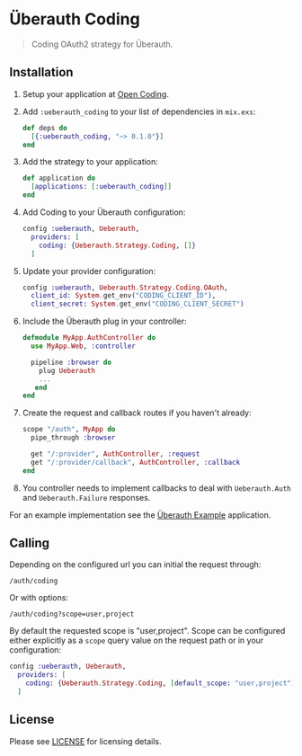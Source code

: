 # Überauth Coding

> Coding OAuth2 strategy for Überauth.

## Installation

1. Setup your application at [Open Coding](https://open.coding.net/).

2. Add `:ueberauth_coding` to your list of dependencies in `mix.exs`:

    ```elixir
    def deps do
      [{:ueberauth_coding, "~> 0.1.0"}]
    end
    ```

3. Add the strategy to your application:

    ```elixir
    def application do
      [applications: [:ueberauth_coding]]
    end
    ```

4. Add Coding to your Überauth configuration:

    ```elixir
    config :ueberauth, Ueberauth,
      providers: [
        coding: {Ueberauth.Strategy.Coding, []}
      ]
    ```

5.  Update your provider configuration:

    ```elixir
    config :ueberauth, Ueberauth.Strategy.Coding.OAuth,
      client_id: System.get_env("CODING_CLIENT_ID"),
      client_secret: System.get_env("CODING_CLIENT_SECRET")
    ```

6.  Include the Überauth plug in your controller:

    ```elixir
    defmodule MyApp.AuthController do
      use MyApp.Web, :controller

      pipeline :browser do
        plug Ueberauth
        ...
       end
    end
    ```

7.  Create the request and callback routes if you haven't already:

    ```elixir
    scope "/auth", MyApp do
      pipe_through :browser

      get "/:provider", AuthController, :request
      get "/:provider/callback", AuthController, :callback
    end
    ```

8. You controller needs to implement callbacks to deal with `Ueberauth.Auth` and `Ueberauth.Failure` responses.

For an example implementation see the [Überauth Example](https://github.com/ueberauth/ueberauth_example) application.

## Calling

Depending on the configured url you can initial the request through:

    /auth/coding

Or with options:

    /auth/coding?scope=user,project

By default the requested scope is "user,project". Scope can be configured either explicitly as a `scope` query value on the request path or in your configuration:

```elixir
config :ueberauth, Ueberauth,
  providers: [
    coding: {Ueberauth.Strategy.Coding, [default_scope: "user,project"]}
  ]
```

## License

Please see [LICENSE](https://github.com/lixu19941116/ueberauth_coding/blob/master/LICENSE) for licensing details.
